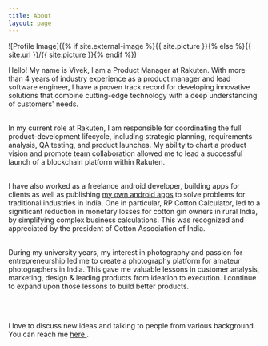 ```yaml
---
title: About
layout: page
---
```

![Profile Image]({% if site.external-image %}{{ site.picture }}{% else %}{{ site.url }}/{{ site.picture }}{% endif %})


<p>Hello! My name is Vivek, I am a Product Manager at Rakuten. With more than 4 years of industry experience as a product manager and lead software engineer, I have a proven track record for developing innovative solutions that combine cutting-edge technology with a deep understanding of customers' needs.<br><br>

In my current role at Rakuten, I am responsible for coordinating the full product-development lifecycle, including strategic planning, requirements analysis, QA testing, and product launches. My ability to chart a product vision and promote team collaboration allowed me to lead a successful launch of a blockchain platform within Rakuten.<br><br>

I have also worked as a freelance android developer, building apps for clients as well as publishing <a href="https://play.google.com/store/apps/developer?id=Truecent+Technology" target="_blank"> my own android apps</a> to solve problems for traditional industries in India. One in particular, RP Cotton Calculator, led to a significant reduction in monetary losses for cotton gin owners in rural India, by simplifying complex business calculations. This was recognized and appreciated by the president of Cotton Association of India.<br><br>

During my university years, my interest in photography and passion for entrepreneurship led me to create a photography platform for amateur photographers in India. This gave me valuable lessons in customer analysis, marketing, design & leading products from ideation to execution. I continue to expand upon those lessons to build better products.</p><br><br>

I love to discuss new ideas and talking to people from various background.
You can reach me <a href="https://www.linkedin.com/in/vivekvikani/" target="_blank"> here </a>.
<!--
<h2>WORK EXPERIENCE</h2>

<ul class="skill-list">
	<li><b>Senior Software Engineer</b>, &nbsp; <a href="https://global.rakuten.com/corp/about/" target="_blank">Rakuten</a> (Apr’ 2018 - Now)
	<br> Conceptualizing and Building horizontal products spanning multiple Fintech services using technologies like Blockchain. </li><br>
<ul>
	<li>Led feasibility testing of various Blockchain frameworks using POCs and analyzed various use cases for Fintech services</li>
	<li>Worked with the senior leadership to chart a vision for and develop a resilient blockchain based platform to gather user's transaction information from various Fintech services</li>
	<li>Determined the priorities of various stakeholders to generate formal system requirements and detailed project schedule</li>
	<li>Spearheaded  the design and development of the Blockchain network using Hyperledger Fabric framework, and deployed on Baremetal servers using Docker and Docker Swarm</li>
	<li>Managed project tasks using JIRA, responded to issues and changes, and presented a weekly progress report to the senior management</li>
	<li>Mentored and Guided 2 members to design and develop features</li>
	<li>Conducted thorough testing to improve the quality, resilience and performance using tools like Jmeter</li>
	<li>Oversaw deployment to production using Docker Swarm and Jenkins</li>
</ul><br>
-->
